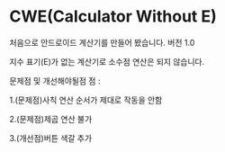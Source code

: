 # CWE(Calculator Without E)
처음으로 안드로이드 계산기를 만들어 봤습니다. 버전 1.0

지수 표기(E)가 없는 계산기로 소수점 연산은 되지 않습니다.

문제점 및 개선해야될점 점 :

1.(문제점)사칙 연산 순서가 제대로 작동을 안함

2.(문제점)제곱 연산 불가

3.(개선점)버튼 색갈 추가
